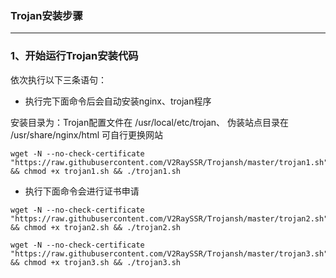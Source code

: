 ### Trojan安装步骤

-----

### 1、开始运行Trojan安装代码

依次执行以下三条语句：

* 执行完下面命令后会自动安装nginx、trojan程序

安装目录为：Trojan配置文件在 /usr/local/etc/trojan、 伪装站点目录在 /usr/share/nginx/html 可自行更换网站

``` shell
wget -N --no-check-certificate "https://raw.githubusercontent.com/V2RaySSR/Trojansh/master/trojan1.sh" && chmod +x trojan1.sh && ./trojan1.sh
```

* 执行下面命令会进行证书申请

```shell
wget -N --no-check-certificate "https://raw.githubusercontent.com/V2RaySSR/Trojansh/master/trojan2.sh" && chmod +x trojan2.sh && ./trojan2.sh
```

```shell
wget -N --no-check-certificate "https://raw.githubusercontent.com/V2RaySSR/Trojansh/master/trojan3.sh" && chmod +x trojan3.sh && ./trojan3.sh
```

